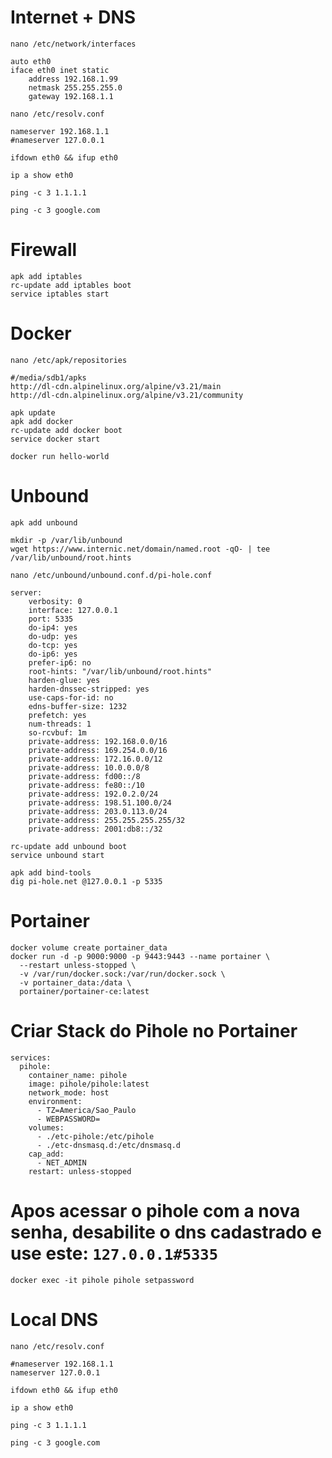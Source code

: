 
# Internet + DNS

```
nano /etc/network/interfaces
```

```
auto eth0
iface eth0 inet static
    address 192.168.1.99
    netmask 255.255.255.0
    gateway 192.168.1.1
```

```
nano /etc/resolv.conf
```

```
nameserver 192.168.1.1
#nameserver 127.0.0.1
```

```
ifdown eth0 && ifup eth0
```

```
ip a show eth0
```

```
ping -c 3 1.1.1.1
```

```
ping -c 3 google.com
```

# Firewall

```
apk add iptables
rc-update add iptables boot
service iptables start
```

# Docker

```
nano /etc/apk/repositories
```

```
#/media/sdb1/apks
http://dl-cdn.alpinelinux.org/alpine/v3.21/main
http://dl-cdn.alpinelinux.org/alpine/v3.21/community
```

```
apk update
apk add docker
rc-update add docker boot
service docker start
```

```
docker run hello-world
```

# Unbound

```
apk add unbound
```

```
mkdir -p /var/lib/unbound
wget https://www.internic.net/domain/named.root -qO- | tee /var/lib/unbound/root.hints
```

```
nano /etc/unbound/unbound.conf.d/pi-hole.conf
```

```
server:
    verbosity: 0
    interface: 127.0.0.1
    port: 5335
    do-ip4: yes
    do-udp: yes
    do-tcp: yes
    do-ip6: yes
    prefer-ip6: no
    root-hints: "/var/lib/unbound/root.hints"
    harden-glue: yes
    harden-dnssec-stripped: yes
    use-caps-for-id: no
    edns-buffer-size: 1232
    prefetch: yes
    num-threads: 1
    so-rcvbuf: 1m
    private-address: 192.168.0.0/16
    private-address: 169.254.0.0/16
    private-address: 172.16.0.0/12
    private-address: 10.0.0.0/8
    private-address: fd00::/8
    private-address: fe80::/10
    private-address: 192.0.2.0/24
    private-address: 198.51.100.0/24
    private-address: 203.0.113.0/24
    private-address: 255.255.255.255/32
    private-address: 2001:db8::/32
```

```
rc-update add unbound boot
service unbound start
```

```
apk add bind-tools
dig pi-hole.net @127.0.0.1 -p 5335
```

# Portainer

```
docker volume create portainer_data
docker run -d -p 9000:9000 -p 9443:9443 --name portainer \
  --restart unless-stopped \
  -v /var/run/docker.sock:/var/run/docker.sock \
  -v portainer_data:/data \
  portainer/portainer-ce:latest
```

# Criar Stack do Pihole no Portainer

```
services:
  pihole:
    container_name: pihole
    image: pihole/pihole:latest
    network_mode: host
    environment:
      - TZ=America/Sao_Paulo
      - WEBPASSWORD=
    volumes:
      - ./etc-pihole:/etc/pihole
      - ./etc-dnsmasq.d:/etc/dnsmasq.d
    cap_add:
      - NET_ADMIN
    restart: unless-stopped
```

# Apos acessar o pihole com a nova senha, desabilite o dns cadastrado e use este: `127.0.0.1#5335`

```
docker exec -it pihole pihole setpassword
```

# Local DNS

```
nano /etc/resolv.conf
```

```
#nameserver 192.168.1.1
nameserver 127.0.0.1
```

```
ifdown eth0 && ifup eth0
```

```
ip a show eth0
```

```
ping -c 3 1.1.1.1
```

```
ping -c 3 google.com
```
